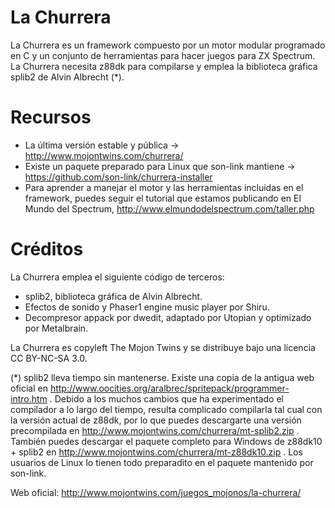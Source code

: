 La Churrera
===========

La Churrera es un framework compuesto por un motor modular programado en C y un conjunto de herramientas para hacer juegos para ZX Spectrum. La Churrera necesita z88dk para compilarse y emplea la biblioteca gráfica splib2 de Alvin Albrecht (*).

Recursos
========

* La última versión estable y pública -> http://www.mojontwins.com/churrera/
* Existe un paquete preparado para Linux que son-link mantiene -> https://github.com/son-link/churrera-installer
* Para aprender a manejar el motor y las herramientas incluidas en el framework, puedes seguir el tutorial que estamos publicando en El Mundo del Spectrum, http://www.elmundodelspectrum.com/taller.php

Créditos
========

La Churrera emplea el siguiente código de terceros:

* splib2, biblioteca gráfica de Alvin Albrecht.
* Efectos de sonido y Phaser1 engine music player por Shiru.
* Decompresor appack por dwedit, adaptado por Utopian y optimizado por Metalbrain.

La Churrera es copyleft The Mojon Twins y se distribuye bajo una licencia CC BY-NC-SA 3.0.

(*) splib2 lleva tiempo sin mantenerse. Existe una copia de la antigua web oficial en http://www.oocities.org/aralbrec/spritepack/programmer-intro.htm . Debido a los muchos cambios que ha experimentado el compilador a lo largo del tiempo, resulta complicado compilarla tal cual con la versión actual de z88dk, por lo que puedes descargarte una versión precompilada en http://www.mojontwins.com/churrera/mt-splib2.zip . También puedes descargar el paquete completo para Windows de z88dk10 + splib2 en http://www.mojontwins.com/churrera/mt-z88dk10.zip . Los usuarios de Linux lo tienen todo preparadito en el paquete mantenido por son-link.

Web oficial: http://www.mojontwins.com/juegos_mojonos/la-churrera/
